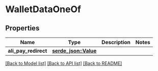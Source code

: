 # WalletDataOneOf

## Properties

Name | Type | Description | Notes
------------ | ------------- | ------------- | -------------
**ali_pay_redirect** | [**serde_json::Value**](.md) |  | 

[[Back to Model list]](../README.md#documentation-for-models) [[Back to API list]](../README.md#documentation-for-api-endpoints) [[Back to README]](../README.md)


